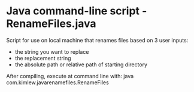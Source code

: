 # Java command-line script - RenameFiles.java

Script for use on local machine that renames files based on 3 user inputs:

- the string you want to replace
- the replacement string
- the absolute path or relative path of starting directory

After compiling, execute at command line with: java com.kimlew.javarenamefiles.RenameFiles
